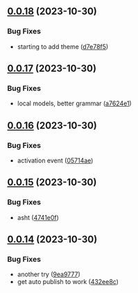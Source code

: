 ## [0.0.18](https://github.com/technovangelist/OllamaModelFile-VSCodeExtension/compare/v0.0.17...v0.0.18) (2023-10-30)


### Bug Fixes

* starting to add theme ([d7e78f5](https://github.com/technovangelist/OllamaModelFile-VSCodeExtension/commit/d7e78f51b4721d19f2b3c3e0ac167a7e2f2dbf79))



## [0.0.17](https://github.com/technovangelist/OllamaModelFile-VSCodeExtension/compare/v0.0.16...v0.0.17) (2023-10-30)


### Bug Fixes

* local models, better grammar ([a7624e1](https://github.com/technovangelist/OllamaModelFile-VSCodeExtension/commit/a7624e1c3c2d2646e292632bc54ee323c8d619a7))



## [0.0.16](https://github.com/technovangelist/OllamaModelFile-VSCodeExtension/compare/v0.0.15...v0.0.16) (2023-10-30)


### Bug Fixes

* activation event ([05714ae](https://github.com/technovangelist/OllamaModelFile-VSCodeExtension/commit/05714aeddb2bea8e69eb830ffa5022e035aa6826))



## [0.0.15](https://github.com/technovangelist/OllamaModelFile-VSCodeExtension/compare/v0.0.14...v0.0.15) (2023-10-30)


### Bug Fixes

* asht ([4741e0f](https://github.com/technovangelist/OllamaModelFile-VSCodeExtension/commit/4741e0f4ac662379fa16506845676887720492cb))



## [0.0.14](https://github.com/technovangelist/OllamaModelFile-VSCodeExtension/compare/432ee8c23e30708709523e07b3550089f46f60f5...v0.0.14) (2023-10-30)


### Bug Fixes

* another try ([9ea9777](https://github.com/technovangelist/OllamaModelFile-VSCodeExtension/commit/9ea9777d20d8189236300298b3456700f4108595))
* get auto publish to work ([432ee8c](https://github.com/technovangelist/OllamaModelFile-VSCodeExtension/commit/432ee8c23e30708709523e07b3550089f46f60f5))



